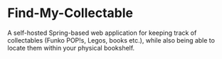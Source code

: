 # Find-My-Collectable
A self-hosted Spring-based web application for keeping track of collectables (Funko POP!s, Legos, books etc.), while also being able to locate them within your physical bookshelf.
